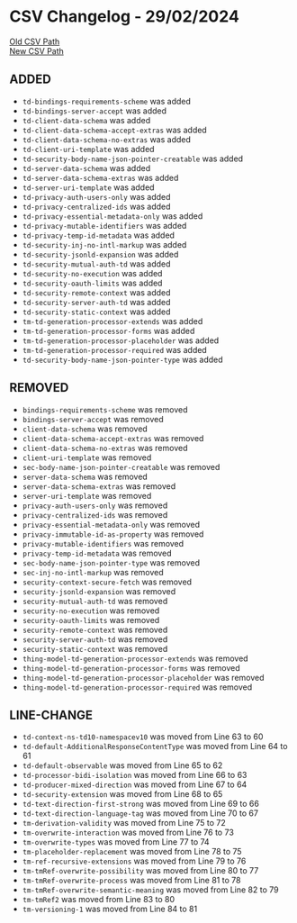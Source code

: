 
# CSV Changelog - 29/02/2024

[Old CSV Path](assertions-csv/oldManual.csv)  
[New CSV Path](assertions-csv/manual.csv)


## ADDED

- `td-bindings-requirements-scheme` was added
- `td-bindings-server-accept` was added
- `td-client-data-schema` was added
- `td-client-data-schema-accept-extras` was added
- `td-client-data-schema-no-extras` was added
- `td-client-uri-template` was added
- `td-security-body-name-json-pointer-creatable` was added
- `td-server-data-schema` was added
- `td-server-data-schema-extras` was added
- `td-server-uri-template` was added
- `td-privacy-auth-users-only` was added
- `td-privacy-centralized-ids` was added
- `td-privacy-essential-metadata-only` was added
- `td-privacy-mutable-identifiers` was added
- `td-privacy-temp-id-metadata` was added
- `td-security-inj-no-intl-markup` was added
- `td-security-jsonld-expansion` was added
- `td-security-mutual-auth-td` was added
- `td-security-no-execution` was added
- `td-security-oauth-limits` was added
- `td-security-remote-context` was added
- `td-security-server-auth-td` was added
- `td-security-static-context` was added
- `tm-td-generation-processor-extends` was added
- `tm-td-generation-processor-forms` was added
- `tm-td-generation-processor-placeholder` was added
- `tm-td-generation-processor-required` was added
- `td-security-body-name-json-pointer-type` was added


## REMOVED

- `bindings-requirements-scheme` was removed
- `bindings-server-accept` was removed
- `client-data-schema` was removed
- `client-data-schema-accept-extras` was removed
- `client-data-schema-no-extras` was removed
- `client-uri-template` was removed
- `sec-body-name-json-pointer-creatable` was removed
- `server-data-schema` was removed
- `server-data-schema-extras` was removed
- `server-uri-template` was removed
- `privacy-auth-users-only` was removed
- `privacy-centralized-ids` was removed
- `privacy-essential-metadata-only` was removed
- `privacy-immutable-id-as-property` was removed
- `privacy-mutable-identifiers` was removed
- `privacy-temp-id-metadata` was removed
- `sec-body-name-json-pointer-type` was removed
- `sec-inj-no-intl-markup` was removed
- `security-context-secure-fetch` was removed
- `security-jsonld-expansion` was removed
- `security-mutual-auth-td` was removed
- `security-no-execution` was removed
- `security-oauth-limits` was removed
- `security-remote-context` was removed
- `security-server-auth-td` was removed
- `security-static-context` was removed
- `thing-model-td-generation-processor-extends` was removed
- `thing-model-td-generation-processor-forms` was removed
- `thing-model-td-generation-processor-placeholder` was removed
- `thing-model-td-generation-processor-required` was removed


## LINE-CHANGE

- `td-context-ns-td10-namespacev10` was moved from Line 63 to 60
- `td-default-AdditionalResponseContentType` was moved from Line 64 to 61
- `td-default-observable` was moved from Line 65 to 62
- `td-processor-bidi-isolation` was moved from Line 66 to 63
- `td-producer-mixed-direction` was moved from Line 67 to 64
- `td-security-extension` was moved from Line 68 to 65
- `td-text-direction-first-strong` was moved from Line 69 to 66
- `td-text-direction-language-tag` was moved from Line 70 to 67
- `tm-derivation-validity` was moved from Line 75 to 72
- `tm-overwrite-interaction` was moved from Line 76 to 73
- `tm-overwrite-types` was moved from Line 77 to 74
- `tm-placeholder-replacement` was moved from Line 78 to 75
- `tm-ref-recursive-extensions` was moved from Line 79 to 76
- `tm-tmRef-overwrite-possibility` was moved from Line 80 to 77
- `tm-tmRef-overwrite-process` was moved from Line 81 to 78
- `tm-tmRef-overwrite-semantic-meaning` was moved from Line 82 to 79
- `tm-tmRef2` was moved from Line 83 to 80
- `tm-versioning-1` was moved from Line 84 to 81
